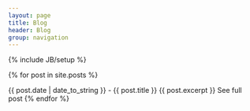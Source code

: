 ```yaml
---
layout: page
title: Blog
header: Blog
group: navigation
---
```

{% include JB/setup %}

{% for post in site.posts %}

{{ post.date | date_to_string }} - {{ post.title }}
{{ post.excerpt }} See full post
{% endfor %}
